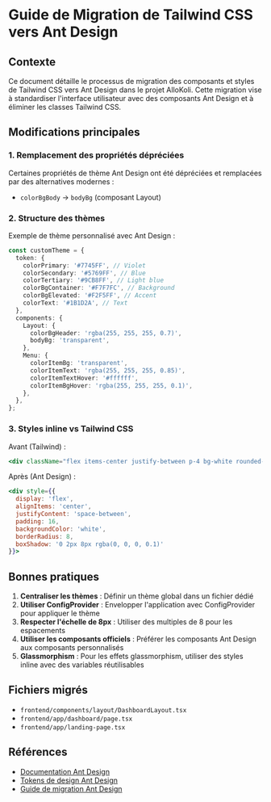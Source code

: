 # Guide de Migration de Tailwind CSS vers Ant Design

## Contexte

Ce document détaille le processus de migration des composants et styles de Tailwind CSS vers Ant Design dans le projet AlloKoli. Cette migration vise à standardiser l'interface utilisateur avec des composants Ant Design et à éliminer les classes Tailwind CSS.

## Modifications principales

### 1. Remplacement des propriétés dépréciées

Certaines propriétés de thème Ant Design ont été dépréciées et remplacées par des alternatives modernes :

- `colorBgBody` → `bodyBg` (composant Layout)

### 2. Structure des thèmes

Exemple de thème personnalisé avec Ant Design :

```typescript
const customTheme = {
  token: {
    colorPrimary: '#7745FF', // Violet
    colorSecondary: '#5769FF', // Blue
    colorTertiary: '#9CB8FF', // Light blue
    colorBgContainer: '#F7F7FC', // Background
    colorBgElevated: '#F2F5FF', // Accent
    colorText: '#1B1D2A', // Text
  },
  components: {
    Layout: {
      colorBgHeader: 'rgba(255, 255, 255, 0.7)',
      bodyBg: 'transparent',
    },
    Menu: {
      colorItemBg: 'transparent',
      colorItemText: 'rgba(255, 255, 255, 0.85)',
      colorItemTextHover: '#ffffff',
      colorItemBgHover: 'rgba(255, 255, 255, 0.1)',
    },
  },
};
```

### 3. Styles inline vs Tailwind CSS

Avant (Tailwind) :
```jsx
<div className="flex items-center justify-between p-4 bg-white rounded-lg shadow-md">
```

Après (Ant Design) :
```jsx
<div style={{ 
  display: 'flex', 
  alignItems: 'center', 
  justifyContent: 'space-between',
  padding: 16, 
  backgroundColor: 'white',
  borderRadius: 8,
  boxShadow: '0 2px 8px rgba(0, 0, 0, 0.1)'
}}>
```

## Bonnes pratiques

1. **Centraliser les thèmes** : Définir un thème global dans un fichier dédié
2. **Utiliser ConfigProvider** : Envelopper l'application avec ConfigProvider pour appliquer le thème
3. **Respecter l'échelle de 8px** : Utiliser des multiples de 8 pour les espacements
4. **Utiliser les composants officiels** : Préférer les composants Ant Design aux composants personnalisés
5. **Glassmorphism** : Pour les effets glassmorphism, utiliser des styles inline avec des variables réutilisables

## Fichiers migrés

- `frontend/components/layout/DashboardLayout.tsx`
- `frontend/app/dashboard/page.tsx`
- `frontend/app/landing-page.tsx`

## Références

- [Documentation Ant Design](https://ant.design/docs/react/introduce)
- [Tokens de design Ant Design](https://ant.design/docs/react/customize-theme)
- [Guide de migration Ant Design](https://ant.design/docs/react/migration-v5) 